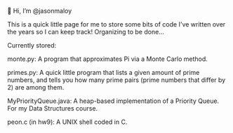👋 Hi, I’m @jasonmaloy

This is a quick little page for me to store some bits of code I've written over the years so I can keep track! Organizing to be done...



Currently stored:

monte.py: A program that approximates Pi via a Monte Carlo method.

primes.py: A quick little program that lists a given amount of prime numbers, and tells you how many prime pairs (prime numbers that differ by 2) are among them.

MyPriorityQueue.java: A heap-based implementation of a Priority Queue. For my Data Structures course.

peon.c (in hw9): A UNIX shell coded in C.



<!---
jasonmaloy/jasonmaloy is a ✨ special ✨ repository because its `README.md` (this file) appears on your GitHub profile.
You can click the Preview link to take a look at your changes.
--->
